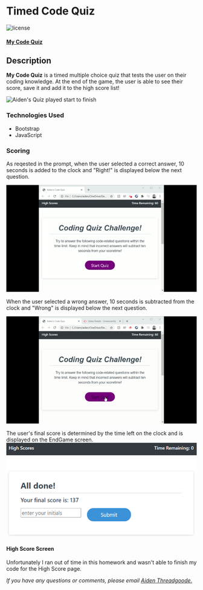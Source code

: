 # Timed Code Quiz
![license](https://img.shields.io/github/license/a-thread/Timed-Code-Quiz)

#### [My Code Quiz](https://a-thread.github.io/Timed-Code-Quiz/)

## Description

**My Code Quiz** is a timed multiple choice quiz that tests the user on their coding knowledge. At the end of the game, the user is able to see their score, save it and add it to the high score list!

![Aiden's Quiz played start to finish](/assets/images/start-to-finish.gif)

### Technologies Used
- Bootstrap
- JavaScript

### Scoring

As reqested in the prompt, when the user selected a correct answer, 10 seconds is added to the clock and "Right!" is displayed below the next question.

![Correct Answer](/assets/images/timer-correct.gif)

When the user selected a wrong answer, 10 seconds is subtracted from the clock and "Wrong" is displayed below the next question.

![Wrong Answer](/assets/images/timer-wrong.gif)

The user's final score is determined by the time left on the clock and is displayed on the EndGame screen. 
![endScreen showing score](/assets/images/endScreen.png)

#### High Score Screen

Unfortunately I ran out of time in this homework and wasn't able to finish my code for the High Score page.

*If you have any questions or comments, please email [Aiden Threadgoode.](mailto:aiden.threadgoode@gmail.com)*
